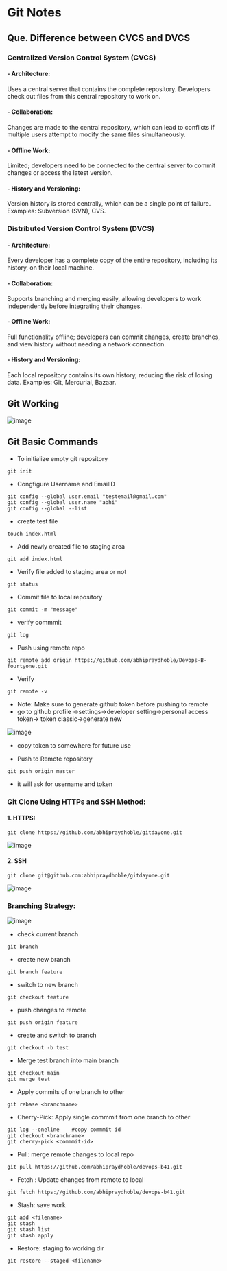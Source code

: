 # Git Notes

## Que. Difference between CVCS and DVCS

### Centralized Version Control System (CVCS)
 #### - Architecture:
Uses a central server that contains the complete repository.
Developers check out files from this central repository to work on.

#### - Collaboration:
Changes are made to the central repository, which can lead to conflicts if multiple users attempt to modify the same files simultaneously.

#### - Offline Work:
Limited; developers need to be connected to the central server to commit changes or access the latest version.

#### - History and Versioning:
Version history is stored centrally, which can be a single point of failure.
Examples:
Subversion (SVN), CVS.

### Distributed Version Control System (DVCS)

#### - Architecture:
Every developer has a complete copy of the entire repository, including its history, on their local machine.

#### - Collaboration:
Supports branching and merging easily, allowing developers to work independently before integrating their changes.

#### - Offline Work:
Full functionality offline; developers can commit changes, create branches, and view history without needing a network connection.

#### - History and Versioning:
Each local repository contains its own history, reducing the risk of losing data.
Examples:
Git, Mercurial, Bazaar.

## Git Working

![image](https://github.com/user-attachments/assets/ffddb828-91cc-4066-8ea7-026e21d1c09f)

## Git Basic Commands

 - To initialize empty git repository
````
git init
````
- Congfigure Username and EmailID
````
git config --global user.email "testemail@gmail.com"
git config --global user.name "abhi"
git config --global --list
````
- create test file
````
touch index.html
````
- Add newly created file to staging area
````
git add index.html
````
- Verify file added to staging area or not
````
git status
````
- Commit file to local repository
````
git commit -m "message"
````
- verify commmit
````
git log
````
- Push using remote repo
````
git remote add origin https://github.com/abhipraydhoble/Devops-B-fourtyone.git
````
- Verify
````
git remote -v
````
- Note: Make sure to generate github token before pushing to remote
- go to github profile ->settings->developer setting->personal access token-> token classic->generate new

![image](https://github.com/user-attachments/assets/49c30191-b202-4071-b58d-97ac66a93d55)

- copy token to somewhere for future use

- Push to Remote repository
````
git push origin master
````
- it will ask for username and token

### Git Clone Using HTTPs and SSH Method:
#### 1. HTTPS:
````
git clone https://github.com/abhipraydhoble/gitdayone.git
````
![image](https://github.com/user-attachments/assets/f2cd38f3-997c-493d-9cac-4e4860c3954d)

#### 2. SSH
````
git clone git@github.com:abhipraydhoble/gitdayone.git
````
![image](https://github.com/user-attachments/assets/1a92c161-d9ad-43fb-a5e0-4274f46b6afd)

### Branching Strategy:

![image](https://github.com/user-attachments/assets/c3b36324-9def-462f-af4e-6162586b3cf9)

- check current branch
````
git branch
````
- create new branch
````
git branch feature
````
- switch to new branch
````
git checkout feature
````
- push changes to remote
````
git push origin feature
````
- create and switch to branch
````
git checkout -b test
````
- Merge test branch into main branch
````
git checkout main
git merge test
````
- Apply commits of one branch to other
````
git rebase <branchname>
````
- Cherry-Pick: Apply single commmit from one branch to other
````
git log --oneline    #copy commmit id
git checkout <branchname>
git cherry-pick <commmit-id>
````
- Pull: merge remote changes to local repo
````
git pull https://github.com/abhipraydhoble/devops-b41.git
````
- Fetch : Update changes from remote to local
````
git fetch https://github.com/abhipraydhoble/devops-b41.git
````
- Stash: save work
````
git add <filename>
git stash
git stash list
git stash apply
````
- Restore: staging to working dir
````
git restore --staged <filename>
````

